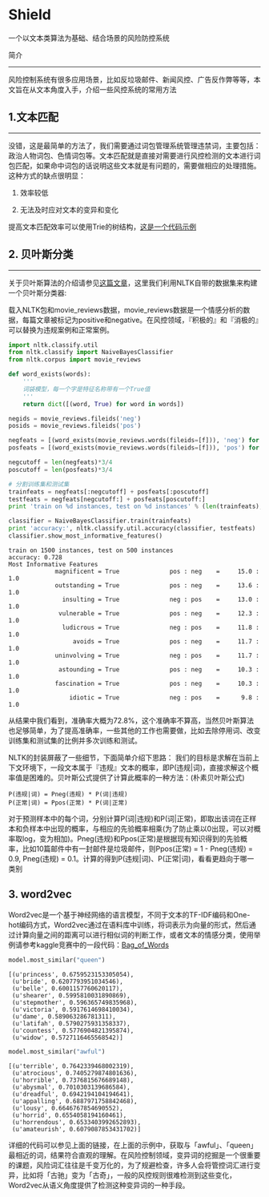 # Shield

一个以文本类算法为基础、结合场景的风险防控系统

简介  

----

风险控制系统有很多应用场景，比如反垃圾邮件、新闻风控、广告反作弊等等，本文旨在从文本角度入手，介绍一些风控系统的常用方法

## 1.文本匹配  

----

没错，这是最简单的方法了，我们需要通过词包管理系统管理违禁词，主要包括：政治人物词包、色情词包等。文本匹配就是直接对需要进行风控检测的文本进行词包匹配，如果命中词包的话说明这些文本就是有问题的，需要做相应的处理措施。这种方式的缺点很明显：  

1. 效率较低  

2. 无法及时应对文本的变异和变化  

提高文本匹配效率可以使用Trie的树结构，[这是一个代码示例](https://github.com/lijingpeng/python/blob/master/algo/Trie.py "这是一个代码示例")

## 2. 贝叶斯分类

----

关于贝叶斯算法的介绍请参见[这篇文章](http://blog.csdn.net/longxinchen_ml/article/details/50597149 "这篇文章")，这里我们利用NLTK自带的数据集来构建一个贝叶斯分类器:

载入NLTK包和movie_reviews数据，movie_reviews数据是一个情感分析的数据，每篇文章被标记为positive和negative。在风控领域，『积极的』和『消极的』可以替换为违规案例和正常案例。


```python
import nltk.classify.util
from nltk.classify import NaiveBayesClassifier
from nltk.corpus import movie_reviews

def word_exists(words):
    '''
    词袋模型，每一个字是特征名称带有一个True值
    '''
    return dict([(word, True) for word in words])

negids = movie_reviews.fileids('neg')
posids = movie_reviews.fileids('pos')

negfeats = [(word_exists(movie_reviews.words(fileids=[f])), 'neg') for f in negids]
posfeats = [(word_exists(movie_reviews.words(fileids=[f])), 'pos') for f in posids]

negcutoff = len(negfeats)*3/4
poscutoff = len(posfeats)*3/4

# 分割训练集和测试集
trainfeats = negfeats[:negcutoff] + posfeats[:poscutoff]
testfeats = negfeats[negcutoff:] + posfeats[poscutoff:]
print 'train on %d instances, test on %d instances' % (len(trainfeats), len(testfeats))

classifier = NaiveBayesClassifier.train(trainfeats)
print 'accuracy:', nltk.classify.util.accuracy(classifier, testfeats)
classifier.show_most_informative_features()
```

    train on 1500 instances, test on 500 instances
    accuracy: 0.728
    Most Informative Features
                 magnificent = True              pos : neg    =     15.0 : 1.0
                 outstanding = True              pos : neg    =     13.6 : 1.0
                   insulting = True              neg : pos    =     13.0 : 1.0
                  vulnerable = True              pos : neg    =     12.3 : 1.0
                   ludicrous = True              neg : pos    =     11.8 : 1.0
                      avoids = True              pos : neg    =     11.7 : 1.0
                 uninvolving = True              neg : pos    =     11.7 : 1.0
                  astounding = True              pos : neg    =     10.3 : 1.0
                 fascination = True              pos : neg    =     10.3 : 1.0
                     idiotic = True              neg : pos    =      9.8 : 1.0


从结果中我们看到，准确率大概为72.8%，这个准确率不算高，当然贝叶斯算法也足够简单，为了提高准确率，一些其他的工作也需要做，比如去除停用词、改变训练集和测试集的比例并多次训练和测试。

NLTK的封装屏蔽了一些细节，下面简单介绍下思路：
我们的目标是求解在当前上下文环境下，一段文本属于『违规』文本的概率，即P(违规|词)，直接求解这个概率值是困难的。贝叶斯公式提供了计算此概率的一种方法：(朴素贝叶斯公式)
```
P(违规|词) = Pneg(违规) * P(词|违规)  
P(正常|词) = Ppos(正常) * P(词|正常)
```
对于预测样本中的每个词，分别计算P(词|违规)和P(词|正常)，即取出该词在正样本和负样本中出现的概率，与相应的先验概率相乘(为了防止乘以0出现，可以对概率取log，变为相加)。Pneg(违规)和Ppos(正常)是根据现有知识得到的先验概率，比如10篇邮件中有一封邮件是垃圾邮件，则Ppos(正常) = 1 - Pneg(违规) = 0.9, Pneg(违规) = 0.1。计算的得到P(违规|词)、P(正常|词)，看看更趋向于哪一类别

## 3. word2vec

Word2vec是一个基于神经网络的语言模型，不同于文本的TF-IDF编码和One-hot编码方式，Word2vec通过在语料库中训练，将词表示为向量的形式，然后通过计算向量之间的距离可以进行相似词的判断工作，或者文本的情感分类，使用举例请参考kaggle竞赛中的一段代码：[Bag_of_Words](https://github.com/lijingpeng/kaggle/tree/master/competitions/Bag_of_Words)

```python
model.most_similar("queen")
```




    [(u'princess', 0.6759523153305054),
     (u'bride', 0.6207793951034546),
     (u'belle', 0.6001157760620117),
     (u'shearer', 0.5995810031890869),
     (u'stepmother', 0.596365749835968),
     (u'victoria', 0.5917614698410034),
     (u'dame', 0.589063286781311),
     (u'latifah', 0.5790275931358337),
     (u'countess', 0.5776904821395874),
     (u'widow', 0.5727116465568542)]




```python
model.most_similar("awful")
```




    [(u'terrible', 0.7642339468002319),
     (u'atrocious', 0.7405279874801636),
     (u'horrible', 0.7376815676689148),
     (u'abysmal', 0.7010303139686584),
     (u'dreadful', 0.6942194104194641),
     (u'appalling', 0.6887971758842468),
     (u'lousy', 0.6646767854690552),
     (u'horrid', 0.6554058194160461),
     (u'horrendous', 0.6533403992652893),
     (u'amateurish', 0.6079087853431702)]

详细的代码可以参见上面的链接，在上面的示例中，获取与「awful」、「queen」最相近的词，结果符合直观的理解。在风险控制领域，变异词的挖掘是一个很重要的课题，风险词汇往往是千变万化的，为了规避检查，许多人会将管控词汇进行变异，比如将「古驰」变为「古奇」，一般的风控规则很难检测到这些变化，Word2vec从语义角度提供了检测这种变异词的一种手段。
